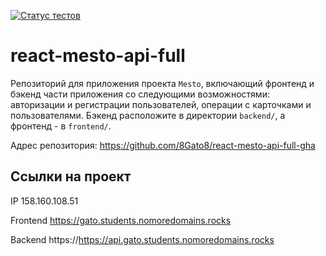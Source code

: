[![Статус тестов](../../actions/workflows/tests.yml/badge.svg)](../../actions/workflows/tests.yml)

# react-mesto-api-full
Репозиторий для приложения проекта `Mesto`, включающий фронтенд и бэкенд части приложения со следующими возможностями: авторизации и регистрации пользователей, операции с карточками и пользователями. Бэкенд расположите в директории `backend/`, а фронтенд - в `frontend/`. 
  
Адрес репозитория: https://github.com/8Gato8/react-mesto-api-full-gha

## Ссылки на проект

IP 158.160.108.51

Frontend https://gato.students.nomoredomains.rocks

Backend https://https://api.gato.students.nomoredomains.rocks
